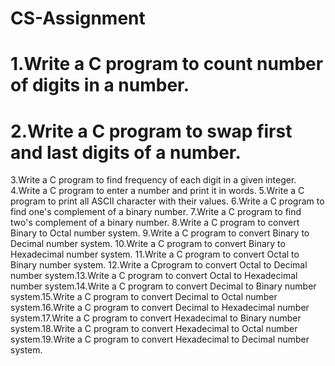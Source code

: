 # CS-Assignment
# 1.Write a C program to count number of digits in a number.
# 2.Write a C program to swap first and last digits of a number.
3.Write a C program to find frequency of each digit in a given integer.
4.Write a C program to enter a number and print it in words.
5.Write a C program to print all ASCII character with their values.
6.Write a C program to find one's complement of a binary number.
7.Write a C program to find two's complement of a binary number.
8.Write a C program to convert Binary to Octal number system.
9.Write a C program to convert Binary to Decimal number system.
10.Write a C program to convert Binary to Hexadecimal number system.
11.Write a C program to convert Octal to Binary number system.
12.Write a Cprogram to convert Octal to Decimal number system.13.Write a C program to convert Octal to Hexadecimal number system.14.Write a C program to convert Decimal to Binary number system.15.Write a C program to convert Decimal to Octal number system.16.Write a C program to convert Decimal to Hexadecimal number system.17.Write a C program to convert Hexadecimal to Binary number system.18.Write a C program to convert Hexadecimal to Octal number system.19.Write a C program to convert Hexadecimal to Decimal number system.
